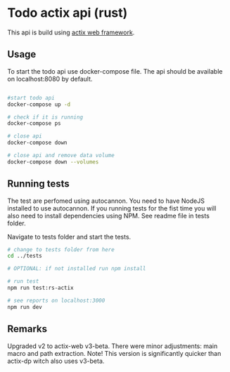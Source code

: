 # Todo actix api (rust)

This api is build using [actix web framework](https://github.com/actix/actix-web).

## Usage

To start the todo api use docker-compose file. The api should be available on localhost:8080 by default.

```bash

#start todo api
docker-compose up -d

# check if it is running
docker-compose ps

# close api
docker-compose down

# close api and remove data volume
docker-compose down --volumes

```

## Running tests

The test are perfomed using autocannon. You need to have NodeJS installed to use autocannon. If you running tests for the fist time you will also need to install dependencies using NPM. See readme file in tests folder.

Navigate to tests folder and start the tests.

```bash
# change to tests folder from here
cd ../tests

# OPTIONAL: if not installed run npm install

# run test
npm run test:rs-actix

# see reports on localhost:3000
npm run dev
```

## Remarks

Upgraded v2 to actix-web v3-beta. There were minor adjustments: main macro and path extraction. Note! This version is significantly quicker than actix-dp witch also uses v3-beta.

